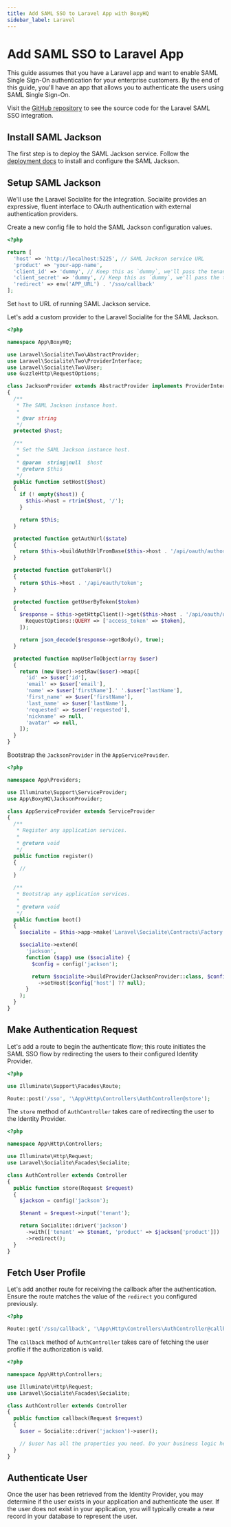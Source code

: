 ```yaml
---
title: Add SAML SSO to Laravel App with BoxyHQ
sidebar_label: Laravel
---
```


# Add SAML SSO to Laravel App

This guide assumes that you have a Laravel app and want to enable SAML Single Sign-On authentication for your enterprise customers. By the end of this guide, you'll have an app that allows you to authenticate the users using SAML Single Sign-On.

Visit the [GitHub repository](https://github.com/boxyhq/php-examples/tree/main/laravel-enterprise-sso) to see the source code for the Laravel SAML SSO integration.

## Install SAML Jackson

The first step is to deploy the SAML Jackson service. Follow the [deployment docs](/docs/jackson/deploy/service) to install and configure the SAML Jackson.

## Setup SAML Jackson

We'll use the Laravel Socialite for the integration. Socialite provides an expressive, fluent interface to OAuth authentication with external authentication providers.

Create a new config file to hold the SAML Jackson configuration values.

```php title="config/jackson.php"
<?php

return [
  'host' => 'http://localhost:5225', // SAML Jackson service URL
  'product' => 'your-app-name',
  'client_id' => 'dummy', // Keep this as `dummy`, we'll pass the tenant & product as dynamic params
  'client_secret' => 'dummy', // Keep this as `dummy`, we'll pass the tenant & product as dynamic params
  'redirect' => env('APP_URL') . '/sso/callback'
];
```

Set `host` to URL of running SAML Jackson service.

Let's add a custom provider to the Laravel Socialite for the SAML Jackson.

```php title="app/BoxyHQ/JacksonProvider.php"
<?php

namespace App\BoxyHQ;

use Laravel\Socialite\Two\AbstractProvider;
use Laravel\Socialite\Two\ProviderInterface;
use Laravel\Socialite\Two\User;
use GuzzleHttp\RequestOptions;

class JacksonProvider extends AbstractProvider implements ProviderInterface
{
  /**
   * The SAML Jackson instance host.
   *
   * @var string
   */
  protected $host;

  /**
   * Set the SAML Jackson instance host.
   *
   * @param  string|null  $host
   * @return $this
   */
  public function setHost($host)
  {
    if (! empty($host)) {
      $this->host = rtrim($host, '/');
    }

    return $this;
  }

  protected function getAuthUrl($state)
  {
    return $this->buildAuthUrlFromBase($this->host . '/api/oauth/authorize', $state);
  }

  protected function getTokenUrl()
  {
    return $this->host . '/api/oauth/token';
  }

  protected function getUserByToken($token)
  {
    $response = $this->getHttpClient()->get($this->host . '/api/oauth/userinfo', [
      RequestOptions::QUERY => ['access_token' => $token],
    ]);

    return json_decode($response->getBody(), true);
  }

  protected function mapUserToObject(array $user)
  {
    return (new User)->setRaw($user)->map([
      'id' => $user['id'],
      'email' => $user['email'],
      'name' => $user['firstName'].' '.$user['lastName'],
      'first_name' => $user['firstName'],
      'last_name' => $user['lastName'],
      'requested' => $user['requested'],
      'nickname' => null,
      'avatar' => null,
    ]);
  }
}
```

Bootstrap the `JacksonProvider` in the `AppServiceProvider`.

```php title="app/Providers/AppServiceProvider.php"
<?php

namespace App\Providers;

use Illuminate\Support\ServiceProvider;
use App\BoxyHQ\JacksonProvider;

class AppServiceProvider extends ServiceProvider
{
  /**
   * Register any application services.
   *
   * @return void
   */
  public function register()
  {
    //
  }

  /**
   * Bootstrap any application services.
   *
   * @return void
   */
  public function boot()
  {
    $socialite = $this->app->make('Laravel\Socialite\Contracts\Factory');

    $socialite->extend(
      'jackson',
      function ($app) use ($socialite) {
        $config = config('jackson');

        return $socialite->buildProvider(JacksonProvider::class, $config)
          ->setHost($config['host'] ?? null);
      }
    );
  }
}
```

## Make Authentication Request

Let's add a route to begin the authenticate flow; this route initiates the SAML SSO flow by redirecting the users to their configured Identity Provider.

```php title="routes/web.php"
<?php

use Illuminate\Support\Facades\Route;

Route::post('/sso', '\App\Http\Controllers\AuthController@store');
```

The `store` method of `AuthController` takes care of redirecting the user to the Identity Provider.

```php title="app/Http/Controllers/AuthController.php"
<?php

namespace App\Http\Controllers;

use Illuminate\Http\Request;
use Laravel\Socialite\Facades\Socialite;

class AuthController extends Controller
{
  public function store(Request $request)
  {
    $jackson = config('jackson');

    $tenant = $request->input('tenant');

    return Socialite::driver('jackson')
      ->with(['tenant' => $tenant, 'product' => $jackson['product']])
      ->redirect();
  }
}
```

## Fetch User Profile

Let's add another route for receiving the callback after the authentication. Ensure the route matches the value of the `redirect` you configured previously.

```php title="routes/web.php"
<?php

Route::get('/sso/callback', '\App\Http\Controllers\AuthController@callback');
```

The `callback` method of `AuthController` takes care of fetching the user profile if the authorization is valid.

```php title="app/Http/Controllers/AuthController.php"
<?php

namespace App\Http\Controllers;

use Illuminate\Http\Request;
use Laravel\Socialite\Facades\Socialite;

class AuthController extends Controller
{
  public function callback(Request $request)
  {
    $user = Socialite::driver('jackson')->user();

    // $user has all the properties you need. Do your business logic here.
  }
}
```

## Authenticate User

Once the user has been retrieved from the Identity Provider, you may determine if the user exists in your application and authenticate the user. If the user does not exist in your application, you will typically create a new record in your database to represent the user.
